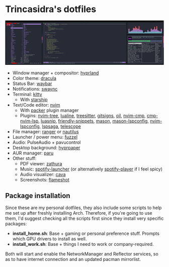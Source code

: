 # Trincasidra's dotfiles

![dotfiles](./screenshot.png)

- Window manager + compositor: [hyprland](https://hyprland.org/)
- Color theme: [dracula](https://draculatheme.com/)
- Status Bar: [waybar](https://github.com/Alexays/Waybar)
- Notifications: [swaync](https://github.com/ErikReider/SwayNotificationCenter)
- Terminal: [kitty](https://sw.kovidgoyal.net/kitty/)
  - With [starship](https://starship.rs/)
- Text/Code editor: [nvim](https://neovim.io/)
  - With [packer](https://github.com/wbthomason/packer.nvim) plugin manager
  - Plugins: [nvim-tree](https://github.com/nvim-tree/nvim-tree.lua), [lualine](https://github.com/nvim-lualine/lualine.nvim), [treesitter](https://github.com/nvim-treesitter/nvim-treesitter), [gitsigns](https://github.com/lewis6991/gitsigns.nvim), [oil](https://github.com/stevearc/oil.nvim), [nvim-cmp](https://github.com/hrsh7th/nvim-cmp), [cmp-nvim-lsp](https://github.com/hrsh7th/cmp-nvim-lsp), [luasnip](https://github.com/L3MON4D3/LuaSnip), [friendly-snippets](https://github.com/rafamadriz/friendly-snippets), [mason](https://github.com/williamboman/mason.nvim), [mason-lspconfig](https://github.com/williamboman/mason-lspconfig.nvim), [nvim-lspconfig](https://github.com/neovim/nvim-lspconfig), [lspsaga](https://github.com/nvimdev/lspsaga.nvim), [telescope](https://github.com/nvim-telescope/telescope.nvim)
- File manager: [ranger](https://github.com/ranger/ranger) or [nautilus]([https://github.com/lxde/pcmanfm](https://apps.gnome.org/Nautilus/))
- Launcher / power menu: [fuzzel](https://codeberg.org/dnkl/fuzzel)
- Audio: PulseAudio + pavucontrol
- Desktop background: [hyprpaper](https://feh.finalrewind.org/)
- AUR manager: [paru](https://github.com/Morganamilo/paru)
- Other stuff:
  - PDF viewer: [zathura](https://pwmt.org/projects/zathura/)
  - Music: [spotify-launcher](https://archlinux.org/packages/extra/x86_64/spotify-launcher/) (or alternatively [spotify-player](https://github.com/aome510/spotify-player) if I feel spicy)
  - Audio visualizer: [cava](https://github.com/karlstav/cava)
  - Screenshots: [flameshot](https://flameshot.org/)

## Package installation

Since these are my personal dotfiles, they also include some scripts to help me set up after freshly installing Arch. Therefore, if you're going to use them, I'd suggest checking all the scripts first since they install very specific packages:

- **install_home.sh**: Base + gaming or personal preference stuff. Prompts which GPU drivers to install as well.
- **install_work.sh**: Base + things I need to work or company-required.

Both will start and enable the NetworkManager and Reflector services, so as to have internet connection and an updated pacman mirrorlist.
